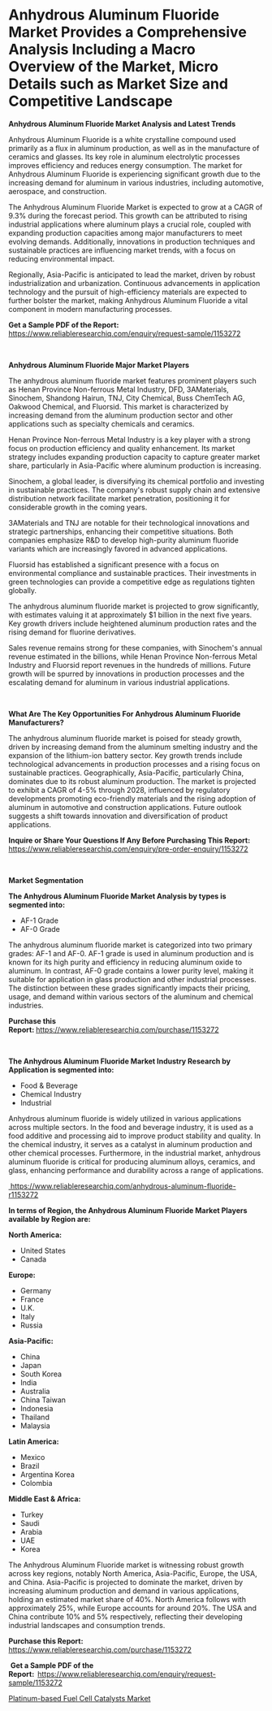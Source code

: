 <p><h1>Anhydrous Aluminum Fluoride Market Provides a Comprehensive Analysis Including a Macro Overview of the Market, Micro Details such as Market Size and Competitive Landscape</h1></p><p><strong>Anhydrous Aluminum Fluoride Market Analysis and Latest Trends</strong></p>
<p><p>Anhydrous Aluminum Fluoride is a white crystalline compound used primarily as a flux in aluminum production, as well as in the manufacture of ceramics and glasses. Its key role in aluminum electrolytic processes improves efficiency and reduces energy consumption. The market for Anhydrous Aluminum Fluoride is experiencing significant growth due to the increasing demand for aluminum in various industries, including automotive, aerospace, and construction. </p><p>The Anhydrous Aluminum Fluoride Market is expected to grow at a CAGR of 9.3% during the forecast period. This growth can be attributed to rising industrial applications where aluminum plays a crucial role, coupled with expanding production capacities among major manufacturers to meet evolving demands. Additionally, innovations in production techniques and sustainable practices are influencing market trends, with a focus on reducing environmental impact. </p><p>Regionally, Asia-Pacific is anticipated to lead the market, driven by robust industrialization and urbanization. Continuous advancements in application technology and the pursuit of high-efficiency materials are expected to further bolster the market, making Anhydrous Aluminum Fluoride a vital component in modern manufacturing processes.</p></p>
<p><strong>Get a Sample PDF of the Report:&nbsp;</strong> <a href="https://www.reliableresearchiq.com/enquiry/request-sample/1153272?utm_campaign=1870&utm_medium=2&utm_source=Github&utm_content=ia&utm_term=05022025&utm_id=anhydrous-aluminum-fluoride">https://www.reliableresearchiq.com/enquiry/request-sample/1153272</a></p>
<p>&nbsp;</p>
<p><strong>Anhydrous Aluminum Fluoride Major Market Players</strong></p>
<p><p>The anhydrous aluminum fluoride market features prominent players such as Henan Province Non-ferrous Metal Industry, DFD, 3AMaterials, Sinochem, Shandong Hairun, TNJ, City Chemical, Buss ChemTech AG, Oakwood Chemical, and Fluorsid. This market is characterized by increasing demand from the aluminum production sector and other applications such as specialty chemicals and ceramics.</p><p>Henan Province Non-ferrous Metal Industry is a key player with a strong focus on production efficiency and quality enhancement. Its market strategy includes expanding production capacity to capture greater market share, particularly in Asia-Pacific where aluminum production is increasing.</p><p>Sinochem, a global leader, is diversifying its chemical portfolio and investing in sustainable practices. The company's robust supply chain and extensive distribution network facilitate market penetration, positioning it for considerable growth in the coming years.</p><p>3AMaterials and TNJ are notable for their technological innovations and strategic partnerships, enhancing their competitive situations. Both companies emphasize R&D to develop high-purity aluminum fluoride variants which are increasingly favored in advanced applications.</p><p>Fluorsid has established a significant presence with a focus on environmental compliance and sustainable practices. Their investments in green technologies can provide a competitive edge as regulations tighten globally.</p><p>The anhydrous aluminum fluoride market is projected to grow significantly, with estimates valuing it at approximately $1 billion in the next five years. Key growth drivers include heightened aluminum production rates and the rising demand for fluorine derivatives. </p><p>Sales revenue remains strong for these companies, with Sinochem's annual revenue estimated in the billions, while Henan Province Non-ferrous Metal Industry and Fluorsid report revenues in the hundreds of millions. Future growth will be spurred by innovations in production processes and the escalating demand for aluminum in various industrial applications.</p></p>
<p>&nbsp;</p>
<p><strong>What Are The Key Opportunities For Anhydrous Aluminum Fluoride Manufacturers?</strong></p>
<p><p>The anhydrous aluminum fluoride market is poised for steady growth, driven by increasing demand from the aluminum smelting industry and the expansion of the lithium-ion battery sector. Key growth trends include technological advancements in production processes and a rising focus on sustainable practices. Geographically, Asia-Pacific, particularly China, dominates due to its robust aluminum production. The market is projected to exhibit a CAGR of 4-5% through 2028, influenced by regulatory developments promoting eco-friendly materials and the rising adoption of aluminum in automotive and construction applications. Future outlook suggests a shift towards innovation and diversification of product applications.</p></p>
<p><strong>Inquire or Share Your Questions If Any Before Purchasing This Report:</strong> <a href="https://www.reliableresearchiq.com/enquiry/pre-order-enquiry/1153272?utm_campaign=1870&utm_medium=2&utm_source=Github&utm_content=ia&utm_term=05022025&utm_id=anhydrous-aluminum-fluoride">https://www.reliableresearchiq.com/enquiry/pre-order-enquiry/1153272</a></p>
<p>&nbsp;</p>
<p><strong>Market Segmentation</strong></p>
<p><strong>The Anhydrous Aluminum Fluoride Market Analysis by types is segmented into:</strong></p>
<p><ul><li>AF-1 Grade</li><li>AF-0 Grade</li></ul></p>
<p><p>The anhydrous aluminum fluoride market is categorized into two primary grades: AF-1 and AF-0. AF-1 grade is used in aluminum production and is known for its high purity and efficiency in reducing aluminum oxide to aluminum. In contrast, AF-0 grade contains a lower purity level, making it suitable for application in glass production and other industrial processes. The distinction between these grades significantly impacts their pricing, usage, and demand within various sectors of the aluminum and chemical industries.</p></p>
<p><strong>Purchase this Report:&nbsp;</strong><a href="https://www.reliableresearchiq.com/purchase/1153272?utm_campaign=1870&utm_medium=2&utm_source=Github&utm_content=ia&utm_term=05022025&utm_id=anhydrous-aluminum-fluoride">https://www.reliableresearchiq.com/purchase/1153272</a></p>
<p>&nbsp;</p>
<p><strong>The Anhydrous Aluminum Fluoride Market Industry Research by Application is segmented into:</strong></p>
<p><ul><li>Food & Beverage</li><li>Chemical Industry</li><li>Industrial</li></ul></p>
<p><p>Anhydrous aluminum fluoride is widely utilized in various applications across multiple sectors. In the food and beverage industry, it is used as a food additive and processing aid to improve product stability and quality. In the chemical industry, it serves as a catalyst in aluminum production and other chemical processes. Furthermore, in the industrial market, anhydrous aluminum fluoride is critical for producing aluminum alloys, ceramics, and glass, enhancing performance and durability across a range of applications.</p></p>
<p><a href="https://www.reliableresearchiq.com/anhydrous-aluminum-fluoride-r1153272?utm_campaign=1870&utm_medium=2&utm_source=Github&utm_content=ia&utm_term=05022025&utm_id=anhydrous-aluminum-fluoride">&nbsp;https://www.reliableresearchiq.com/anhydrous-aluminum-fluoride-r1153272</a></p>
<p><strong>In terms of Region, the Anhydrous Aluminum Fluoride Market Players available by Region are:</strong></p>
<p>
    <p> <strong> North America: </strong>
        <ul>
            <li>United States</li>
            <li>Canada</li>
        </ul>
        </p> 
    <p> <strong> Europe: </strong>
        <ul>
            <li>Germany</li>
            <li>France</li>
            <li>U.K.</li>
            <li>Italy</li>
            <li>Russia</li>
        </ul>
        </p> 
    <p> <strong> Asia-Pacific: </strong>
        <ul>
            <li>China</li>
            <li>Japan</li>
            <li>South Korea</li>
            <li>India</li>
            <li>Australia</li>
            <li>China Taiwan</li>
            <li>Indonesia</li>
            <li>Thailand</li>
            <li>Malaysia</li>
        </ul>
        </p> 
    <p> <strong> Latin America: </strong>
        <ul>
            <li>Mexico</li>
            <li>Brazil</li>
            <li>Argentina Korea</li>
            <li>Colombia</li>
        </ul>
        </p> 
    <p> <strong> Middle East & Africa: </strong>
        <ul>
            <li>Turkey</li>
            <li>Saudi</li>
            <li>Arabia</li>
            <li>UAE</li>
            <li>Korea</li>
        </ul>
    </p>
    </p>
<p><p>The Anhydrous Aluminum Fluoride market is witnessing robust growth across key regions, notably North America, Asia-Pacific, Europe, the USA, and China. Asia-Pacific is projected to dominate the market, driven by increasing aluminum production and demand in various applications, holding an estimated market share of 40%. North America follows with approximately 25%, while Europe accounts for around 20%. The USA and China contribute 10% and 5% respectively, reflecting their developing industrial landscapes and consumption trends.</p></p>
<p><strong>Purchase this Report: </strong><a href="https://www.reliableresearchiq.com/purchase/1153272?utm_campaign=1870&utm_medium=2&utm_source=Github&utm_content=ia&utm_term=05022025&utm_id=anhydrous-aluminum-fluoride">https://www.reliableresearchiq.com/purchase/1153272</a></p>
<p>&nbsp;<strong>Get a Sample PDF of the Report:&nbsp;&nbsp;</strong><a href="https://www.reliableresearchiq.com/enquiry/request-sample/1153272?utm_campaign=1870&utm_medium=2&utm_source=Github&utm_content=ia&utm_term=05022025&utm_id=anhydrous-aluminum-fluoride">https://www.reliableresearchiq.com/enquiry/request-sample/1153272</a></p>
<p><strong></strong></p>
<p><p><a href="https://github.com/iceknahomi/Market-Research-Report-List-1/blob/main/platinum-based-fuel-cell-catalysts-market.md?utm_campaign=1870&utm_medium=2&utm_source=Github&utm_content=ia&utm_term=05022025&utm_id=anhydrous-aluminum-fluoride">Platinum-based Fuel Cell Catalysts Market</a></p></p>